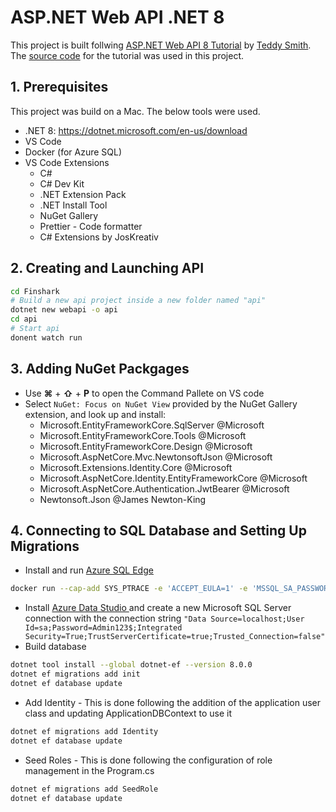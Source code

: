 # ASP.NET Web API .NET 8
This project is built follwing [ASP.NET Web API 8 Tutorial](https://youtube.com/playlist?list=PL82C6-O4XrHfrGOCPmKmwTO7M0avXyQKc&si=24d8OpHg2V-pP4kR) by [Teddy Smith](https://www.youtube.com/@TeddySmithDev). The [source code](https://github.com/teddysmithdev/FinShark.git) for the tutorial was used in this project.

## 1. Prerequisites
This project was build on a Mac. The below tools were used.
- .NET 8: https://dotnet.microsoft.com/en-us/download
- VS Code
- Docker (for Azure SQL)
- VS Code Extensions
    - C#
    - C# Dev Kit
    - .NET Extension Pack
    - .NET Install Tool
    - NuGet Gallery
    - Prettier - Code formatter
    - C# Extensions by JosKreativ
## 2. Creating and Launching API
```bash
cd Finshark
# Build a new api project inside a new folder named "api"
dotnet new webapi -o api
cd api
# Start api
donent watch run
```
## 3. Adding NuGet Packgages
- Use **&#x2318;** + **&#x21E7;** + **P** to open the Command Pallete on VS code
- Select `NuGet: Focus on NuGet View` provided by the NuGet Gallery extension, and look up and install:
    - Microsoft.EntityFrameworkCore.SqlServer @Microsoft
    - Microsoft.EntityFrameworkCore.Tools @Microsoft
    - Microsoft.EntityFrameworkCore.Design @Microsoft
    - Microsoft.AspNetCore.Mvc.NewtonsoftJson @Microsoft
    - Microsoft.Extensions.Identity.Core @Microsoft
    - Microsoft.AspNetCore.Identity.EntityFrameworkCore @Microsoft
    - Microsoft.AspNetCore.Authentication.JwtBearer @Microsoft
    - Newtonsoft.Json @James Newton-King
## 4. Connecting to SQL Database and Setting Up Migrations
- Install and run [Azure SQL Edge](https://hub.docker.com/r/microsoft/azure-sql-edge)
```bash
docker run --cap-add SYS_PTRACE -e 'ACCEPT_EULA=1' -e 'MSSQL_SA_PASSWORD=Admin123$' -p 1433:1433 --name azuresqledge -d mcr.microsoft.com/azure-sql-edge
```
- Install [Azure Data Studio ](https://azure.microsoft.com/en-us/products/data-studio) and create a new Microsoft SQL Server connection with the connection string `"Data Source=localhost;User Id=sa;Password=Admin123$;Integrated Security=True;TrustServerCertificate=true;Trusted_Connection=false"`
- Build database
```bash
dotnet tool install --global dotnet-ef --version 8.0.0
dotnet ef migrations add init
dotnet ef database update
```
- Add Identity - This is done following the addition of the application user class and updating ApplicationDBContext to use it
```bash
dotnet ef migrations add Identity
dotnet ef database update
```
- Seed Roles - This is done following the configuration of role management in the Program.cs
```bash
dotnet ef migrations add SeedRole
dotnet ef database update
```
